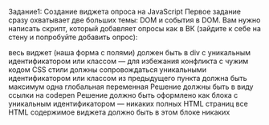Задание1: Создание виджета опроса на JavaScript
Первое задание сразу охватывает две больших темы: DOM и события в DOM.
Вам нужно написать скрипт, который добавляет опросы как в ВК (зайдите к себе на стену и попробуйте добавить опрос):

весь виджет (наша форма с полями) должен быть в div с уникальным
идентификатором или классом — для избежания конфликта с чужим кодом
CSS стили должны сопровождаться уникальными идентификатором или классом из
предыдущего пункта
должна быть максимум одна глобальная переменная
Решение должны быть в виду ссылки на codepen
Решение должно быть оформлено как блока с уникальным идентификатором — никаких полных HTML страниц
все HTML содержимое виджета должно быть в этом блоке
никаких <script > в codepen не нужно
все CSS стили должны быть написаны относительно уникального id/class
В «Добавить опрос», при нажатии на нее должна появляться форма с радиокнопками и вариантами из Ваших полей, а также
кнопка «ответить»
Дизайн строгий минималистический (не нужно добавлять изображения, лишнее CSS-оформление)

Задание 2: Cоздать плагин автотегов на JavaScript
Создать плагин автотегов, например как тут (но без jQuery): http://www.jqueryscript.net/demo/Colorfy-Tags-Mentions-In-An-Editable-Content-jQuery-autotag/

реализовать скрипт, который выполняет ту же работу
нельзя использовать сторонние библиотеки
можно писать текст в одном textarea, а результат форматировать в другом HTML элементе
виджет должен размещаться в <div class=»specEditor»></div>
все стили должны указываться относительно указанного класса
Задание 3: Создать lightbox
Создать лайтбокс с возможностью перехода от одного изображения к другому. По аналогии с http://lokeshdhakar.com/projects/lightbox2/

плагин должен работать корректно при любом соотношении сторон экрана
маленьких и большие изображения должны отличаться исходным размером и весом (нельзя один файл одновременно использовать для thumbnail и увеличенного изображения)
Задание 4: Добавление строки в таблицу
Создать форму и таблицу. Написать скрипт, добавляющий содержимое формы в таблицу в виде строки

Форма добавления должна размещаться над или под таблицей
Дизайн строгий минималистический (не нужно добавлять изображения, лишнее CSS-оформление)
Задание 5: Фильтрация строк таблицы
Создать форму и таблицу. У формы должно быть столько же полей, сколько колонок у таблицы. Фильтровать строки таблицы по данным, вводимым в форму.

Сортировка должна вестись одновременно по нескольким полям: при вводе в два поля, строка должна содержать результат соответствующий двум условиям


Задание 6: Удаление строки таблицы
Добавить в таблицу возможность удаления строки по нажатию. Примечание: после реализации добавить анимацию (плавное растворение перед удалением)

Задание 7: Построение дерева чекбоксов
Реализовать дерево чекбоксов, см пример

Задание 8: Создание подсказки при поиске
Создать скрипт, который при вводе в input[type=text] выходит результат поиска по массиву с текстовыми элементами. Примечание: визуально это должно выглядеть, как делает Яндекс.

При каждом нажатии в input, из заранее заданного массива нужно показывать ограниченный набор слов, совпадающих с вводом
При клике — выбранная подсказка должна устанавливаться в input и более ничего
Задание 9: Зависимые списки
Реализовать зависимые списки. Примечание: https://youtu.be/ojx67tQmDF8

Задание 10: ToDo лист
Создать скрипт учитывающий список дел (todo лист). Дела можно добавлять, удалять, помечать выполненными или снимать отметку о выполнении.

Задание 11: Сортировка HTML списка
Сортировка html списка по алфавиту. Например есть список

```html
<ul id="sort">
  <li>Lorem.</li>
  <li>Quisquam!</li>
  <li>Eveniet?</li>
  <li>Odio.</li>
  <li>Voluptatibus.</li>
</ul>
```
Нужно применить плагин так, чтобы пункты списка были отсортированы по алфавиту (или в обратном порядке).

Задание 12: Модальное окно
Реализовать модальное окно - чтобы закрывалось по клику вне модалки

Задание 13: Корзина интернет-магазина
Попробовать реализовать корзину как в интернет-магазинах. Кликаешь на элемент он добавляется в корзину и вместо кнопки добавить появляется кнопка удалить из корзины (пример приблизительный тут: https://online-store-rs.netlify.app/

Задание 14: Тосты
Сделать выезжающие тосты (нотификашки) - https://codepen.io/wontem/full/QwwKqy/

Задание 15: Выезжающее бургер меню
Реализовать выезжающее меню (как на мобилках обычно показывается бургер ты по нему кликаешь и выезжает менюшка основная)

Задание 16: Интернет-магазин
https://github.com/rolling-scopes-school/tasks/tree/master/tasks/online-store

Задание 17: Калькулятор
https://github.com/rolling-scopes-school/tasks/blob/master/tasks/ready-projects/calculator.md

Задание 18: Приложение для медитации
https://github.com/rolling-scopes-school/tasks/blob/master/tasks/ready-projects/meditation-app.md

Задание 19: Моментум
https://github.com/rolling-scopes-school/tasks/blob/master/tasks/ready-projects/momentum.md

Задание 20: Виртуальная клавиатура
https://github.com/rolling-scopes-school/tasks/blob/master/tasks/ready-projects/virtual-keyboard.md

Задание 21:

